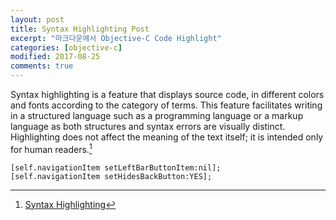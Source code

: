 ```yaml
---
layout: post
title: Syntax Highlighting Post
excerpt: "마크다운에서 Objective-C Code Highlight"
categories: [objective-c]
modified: 2017-08-25
comments: true
---
```


Syntax highlighting is a feature that displays source code, in different colors and fonts according to the category of terms. This feature facilitates writing in a structured language such as a programming language or a markup language as both structures and syntax errors are visually distinct. Highlighting does not affect the meaning of the text itself; it is intended only for human readers.[^1]

[^1]: [Syntax Highlighting](http://en.wikipedia.org/wiki/Syntax_highlighting)

```
[self.navigationItem setLeftBarButtonItem:nil];
[self.navigationItem setHidesBackButton:YES];
```